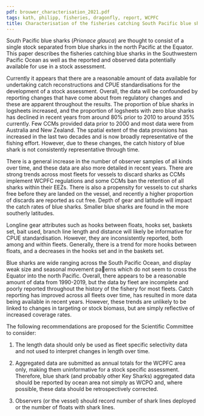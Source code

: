 ```yaml
---
pdf: brouwer_characterisation_2021.pdf
tags: kath, philipp, fisheries, dragonfly, report, WCPFC
title: Characterisation of the fisheries catching South Pacific blue sharks (<i>Prionace glauca</i>) in the Western and Central Pacific Ocean
---
```

South Pacific blue sharks (*Prionace glauca*) are thought to consist of a single stock separated from blue sharks in the north Pacific at the Equator. This paper describes the fisheries catching blue sharks in the Southwestern Pacific Ocean as well as the reported and observed data potentially available for use in a stock assessment.

Currently it appears that there are a reasonable amount of data available for undertaking catch reconstructions and CPUE standardisations for the development of a stock assessment. Overall, the data will be confounded by reporting changes that have come about from regulatory changes and these are apparent throughout the results. The proportion of blue sharks in logsheets increased, and the proportion of logsheets with zero blue sharks has declined in recent years from around 80% prior to 2010 to around 35% currently. Few CCMs provided data prior to 2000 and most data were from Australia and New Zealand. The spatial extent of the data provisions has increased in the last two decades and is now broadly representative of the fishing effort. However, due to these changes, the catch history of blue shark is not consistently representative through time.

There is a general increase in the number of observer samples of all kinds over time, and these data are also more detailed in recent years. There are strong trends across most fleets for vessels to discard sharks as CCMs implement WCPFC regulations and some CCMs ban the retention of all sharks within their EEZs. There is also a propensity for vessels to cut sharks free before they are landed on the vessel, and recently a higher proportion of discards are reported as cut free. Depth of gear and latitude will impact the catch rates of blue sharks. Smaller blue sharks are found in the more southerly latitudes.

Longline gear attributes such as hooks between floats, hooks set, baskets set, bait used, branch line length and distance will likely be informative for CPUE standardisation. However, they are inconsistently reported, both among and within fleets. Generally, there is a trend for more hooks between floats, and a decreases in the hooks set and in the baskets set.

Blue sharks are wide ranging across the South Pacific Ocean, and display weak size and seasonal movement pa􏰀erns which do not seem to cross the Equator into the north Pacific. Overall, there appears to be a reasonable amount of data from 1990-2019, but the data by fleet are incomplete and poorly reported throughout the history of the fishery for most fleets. Catch reporting has improved across all fleets over time, has resulted in more data being available in recent years. However, these trends are unlikely to be linked to changes in targeting or stock biomass, but are simply reflective of increased coverage rates.

The following recommendations are proposed for the Scientific Committee to consider:

1. The length data should only be used as fleet specific selectivity data and not used to interpret changes in length over time.

2. Aggregated data are submitted as annual totals for the WCPFC area only, making them uninformative for a stock specific assessment. Therefore, blue shark (and probably other Key Sharks) aggregated data should be reported by ocean area not simply as WCPO and, where possible, these data should be retrospectively corrected.

3. Observers (or the vessel) should record number of shark lines deployed or the number of floats with shark lines.
